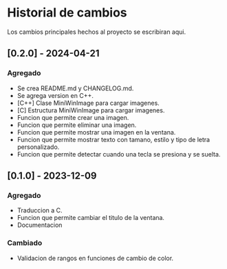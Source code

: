 # Historial de cambios

Los cambios principales hechos al proyecto se escribiran aqui.

## [0.2.0] - 2024-04-21

### Agregado

- Se crea README.md y CHANGELOG.md.
- Se agrega version en C++.
- [C++] Clase MiniWinImage para cargar imagenes.
- [C] Estructura MiniWinImage para cargar imagenes.
- Funcion que permite crear una imagen.
- Funcion que permite eliminar una imagen.
- Funcion que permite mostrar una imagen en la ventana.
- Funcion que permite mostrar texto con tamano, estilo y tipo de letra personalizado.
- Funcion que permite detectar cuando una tecla se presiona y se suelta.


## [0.1.0] - 2023-12-09

### Agregado

- Traduccion a C.
- Funcion que permite cambiar el titulo de la ventana.
- Documentacion

### Cambiado

- Validacion de rangos en funciones de cambio de color.


